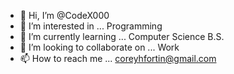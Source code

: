 - 👋 Hi, I’m @CodeX000
- 👀 I’m interested in ... Programming
- 🌱 I’m currently learning ... Computer Science B.S.
- 💞️ I’m looking to collaborate on ... Work
- 📫 How to reach me ... coreyhfortin@gmail.com

<!---
CodeX000/CodeX000 is a ✨ special ✨ repository because its `README.md` (this file) appears on your GitHub profile.
You can click the Preview link to take a look at your changes.
--->
